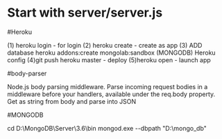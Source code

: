 # Start with server/server.js

#Heroku

(1) heroku login - for login
(2) heroku create <app name> - create as app
(3) ADD database
      heroku addons:create mongolab:sandbox (MONGODB)
      Heroku config
(4)git push heroku master - deploy
(5)heroku open - launch app

#body-parser

Node.js body parsing middleware.
Parse incoming request bodies in a middleware before your handlers, available under the req.body property.
Get as string from body and parse into JSON

#MONGODB

cd D:\MongoDB\Server\3.6\bin
mongod.exe --dbpath "D:\mongo_db"
